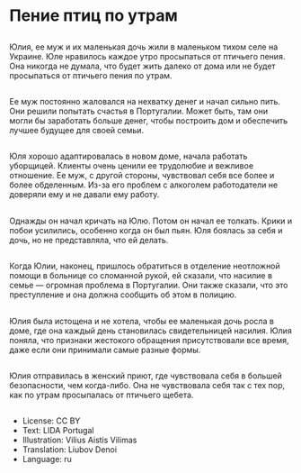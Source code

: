 # Пение птиц по утрам

##
Юлия, ее муж и их маленькая дочь жили в маленьком тихом селе на Украине. Юле нравилось каждое утро просыпаться от птичьего пения. Она никогда не думала, что будет жить далеко от дома или не будет просыпаться от птичьего пения по утрам.

##
Ее муж постоянно жаловался на нехватку денег и начал сильно пить. Они решили попытать счастья в Португалии. Может быть, там они могли бы заработать больше денег, чтобы построить дом и обеспечить лучшее будущее для своей семьи.

##
Юля хорошо адаптировалась в новом доме, начала работать уборщицей. Клиенты очень ценили ее трудолюбие и вежливое отношение. Ее муж, с другой стороны, чувствовал себя все более и более обделенным. Из-за его проблем с алкоголем работодатели не доверяли ему и не давали ему работу.

##
Однажды он начал кричать на Юлю. Потом он начал ее толкать. Крики и побои усилились, особенно когда он был пьян. Юля боялась за себя и дочь, но не представляла, что ей делать.

##
Когда Юлии, наконец, пришлось обратиться в отделение неотложной помощи в больнице со сломанной рукой, ей сказали, что насилие в семье — огромная проблема в Португалии. Они также сказали, что это преступление и она должна сообщить об этом в полицию.

##
Юлия была истощена и не хотела, чтобы ее маленькая дочь росла в доме, где она каждый день становилась свидетельницей насилия. Юлия поняла, что признаки жестокого обращения присутствовали все время, даже если они принимали самые разные формы.

##
Юлия отправилась в женский приют, где чувствовала себя в большей безопасности, чем когда-либо. Она не чувствовала себя так с тех пор, как по утрам просыпалась от птичьего щебета.

##
* License: CC BY
* Text: LIDA Portugal
* Illustration: Vilius Aistis Vilimas
* Translation: Liubov Denoi
* Language: ru

